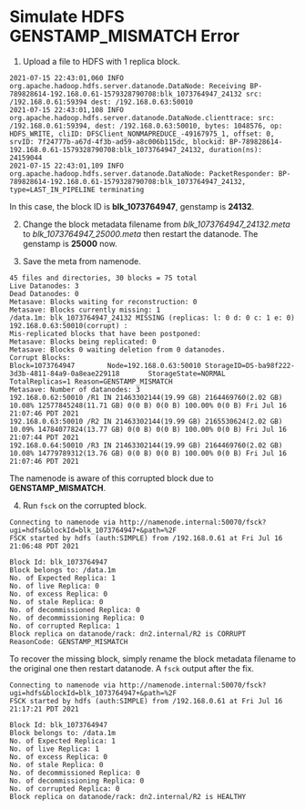 # Simulate HDFS GENSTAMP_MISMATCH Error

1. Upload a file to HDFS with 1 replica block.

```
2021-07-15 22:43:01,060 INFO org.apache.hadoop.hdfs.server.datanode.DataNode: Receiving BP-789828614-192.168.0.61-1579328790708:blk_1073764947_24132 src: /192.168.0.61:59394 dest: /192.168.0.63:50010
2021-07-15 22:43:01,108 INFO org.apache.hadoop.hdfs.server.datanode.DataNode.clienttrace: src: /192.168.0.61:59394, dest: /192.168.0.63:50010, bytes: 1048576, op: HDFS_WRITE, cliID: DFSClient_NONMAPREDUCE_-49167975_1, offset: 0, srvID: 7f24777b-a67d-4f3b-ad59-a8c006b115dc, blockid: BP-789828614-192.168.0.61-1579328790708:blk_1073764947_24132, duration(ns): 24159044
2021-07-15 22:43:01,109 INFO org.apache.hadoop.hdfs.server.datanode.DataNode: PacketResponder: BP-789828614-192.168.0.61-1579328790708:blk_1073764947_24132, type=LAST_IN_PIPELINE terminating
```

In this case, the block ID is **blk_1073764947**, genstamp is **24132**.

2. Change the block metadata filename from *blk_1073764947_24132.meta* to *blk_1073764947_25000.meta* then restart the datanode. The genstamp is **25000** now.

3. Save the meta from namenode.

```
45 files and directories, 30 blocks = 75 total
Live Datanodes: 3
Dead Datanodes: 0
Metasave: Blocks waiting for reconstruction: 0
Metasave: Blocks currently missing: 1
/data.1m: blk_1073764947_24132 MISSING (replicas: l: 0 d: 0 c: 1 e: 0)  192.168.0.63:50010(corrupt) : 
Mis-replicated blocks that have been postponed:
Metasave: Blocks being replicated: 0
Metasave: Blocks 0 waiting deletion from 0 datanodes.
Corrupt Blocks:
Block=1073764947        Node=192.168.0.63:50010 StorageID=DS-ba98f222-3d3b-4811-84a9-0a8eae229118       StorageState=NORMAL     TotalReplicas=1 Reason=GENSTAMP_MISMATCH
Metasave: Number of datanodes: 3
192.168.0.62:50010 /R1 IN 21463302144(19.99 GB) 2164469760(2.02 GB) 10.08% 12577845248(11.71 GB) 0(0 B) 0(0 B) 100.00% 0(0 B) Fri Jul 16 21:07:46 PDT 2021
192.168.0.63:50010 /R2 IN 21463302144(19.99 GB) 2165530624(2.02 GB) 10.09% 14784077824(13.77 GB) 0(0 B) 0(0 B) 100.00% 0(0 B) Fri Jul 16 21:07:44 PDT 2021
192.168.0.64:50010 /R3 IN 21463302144(19.99 GB) 2164469760(2.02 GB) 10.08% 14779789312(13.76 GB) 0(0 B) 0(0 B) 100.00% 0(0 B) Fri Jul 16 21:07:46 PDT 2021
```

The namenode is aware of this corrupted block due to **GENSTAMP_MISMATCH**.

4. Run `fsck` on the corrupted block.

```
Connecting to namenode via http://namenode.internal:50070/fsck?ugi=hdfs&blockId=blk_1073764947+&path=%2F
FSCK started by hdfs (auth:SIMPLE) from /192.168.0.61 at Fri Jul 16 21:06:48 PDT 2021

Block Id: blk_1073764947
Block belongs to: /data.1m
No. of Expected Replica: 1
No. of live Replica: 0
No. of excess Replica: 0
No. of stale Replica: 0
No. of decommissioned Replica: 0
No. of decommissioning Replica: 0
No. of corrupted Replica: 1
Block replica on datanode/rack: dn2.internal/R2 is CORRUPT	 ReasonCode: GENSTAMP_MISMATCH
```

To recover the missing block, simply rename the block metadata filename to the original one then restart datanode. A `fsck` output after the fix.

```
Connecting to namenode via http://namenode.internal:50070/fsck?ugi=hdfs&blockId=blk_1073764947+&path=%2F
FSCK started by hdfs (auth:SIMPLE) from /192.168.0.61 at Fri Jul 16 21:17:21 PDT 2021

Block Id: blk_1073764947
Block belongs to: /data.1m
No. of Expected Replica: 1
No. of live Replica: 1
No. of excess Replica: 0
No. of stale Replica: 0
No. of decommissioned Replica: 0
No. of decommissioning Replica: 0
No. of corrupted Replica: 0
Block replica on datanode/rack: dn2.internal/R2 is HEALTHY
```
